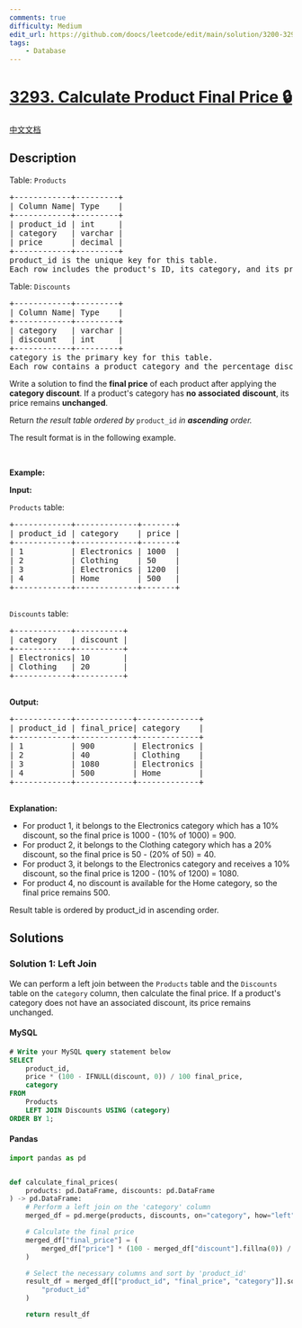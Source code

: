 ```yaml
---
comments: true
difficulty: Medium
edit_url: https://github.com/doocs/leetcode/edit/main/solution/3200-3299/3293.Calculate%20Product%20Final%20Price/README_EN.md
tags:
    - Database
---
```


<!-- problem:start -->

# [3293. Calculate Product Final Price 🔒](https://leetcode.com/problems/calculate-product-final-price)

[中文文档](/solution/3200-3299/3293.Calculate%20Product%20Final%20Price/README.md)

## Description

<!-- description:start -->

<p>Table: <font face="monospace"><code>Products</code></font></p>

<pre>
+------------+---------+ 
| Column Name| Type    | 
+------------+---------+ 
| product_id | int     | 
| category   | varchar |
| price      | decimal |
+------------+---------+
product_id is the unique key for this table.
Each row includes the product&#39;s ID, its category, and its price.
</pre>

<p>Table: <font face="monospace"><code>Discounts</code></font></p>

<pre>
+------------+---------+ 
| Column Name| Type    | 
+------------+---------+ 
| category   | varchar |
| discount   | int     |
+------------+---------+
category is the primary key for this table.
Each row contains a product category and the percentage discount applied to that category (values range from 0 to 100).
</pre>

<p>Write a solution to find the <strong>final price</strong> of each product after applying the <strong>category discount</strong>. If a product&#39;s category has <strong>no</strong> <strong>associated</strong> <strong>discount</strong>, its price remains <strong>unchanged</strong>.</p>

<p>Return <em>the result table ordered by</em> <code>product_id</code><em> in <strong>ascending</strong> order.</em></p>

<p>The result format is in the following example.</p>

<p>&nbsp;</p>
<p><strong class="example">Example:</strong></p>

<div class="example-block">
<p><strong>Input:</strong></p>

<p><code>Products</code> table:</p>

<pre class="example-io">
+------------+-------------+-------+
| product_id | category    | price |
+------------+-------------+-------+
| 1          | Electronics | 1000  |
| 2          | Clothing    | 50    |
| 3          | Electronics | 1200  | 
| 4          | Home        | 500   |
+------------+-------------+-------+
  </pre>

<p><code>Discounts</code> table:</p>

<pre class="example-io">
+------------+----------+
| category   | discount |
+------------+----------+
| Electronics| 10       |
| Clothing   | 20       |
+------------+----------+
  </pre>

<p><strong>Output:</strong></p>

<pre class="example-io">
+------------+------------+-------------+
| product_id | final_price| category    |
+------------+------------+-------------+
| 1          | 900        | Electronics |
| 2          | 40         | Clothing    |
| 3          | 1080       | Electronics |
| 4          | 500        | Home        |
+------------+------------+-------------+
  </pre>

<p><strong>Explanation:</strong></p>

<ul>
	<li>For product 1, it belongs to the Electronics&nbsp;category which has a 10% discount, so the final price is 1000 - (10% of 1000) = 900.</li>
	<li>For product 2, it belongs to the Clothing&nbsp;category which has a 20% discount, so the final price is 50 - (20% of 50) = 40.</li>
	<li>For product 3, it belongs to the Electronics&nbsp;category and receives a 10% discount, so the final price is 1200 - (10% of 1200) = 1080.</li>
	<li>For product 4, no discount is available for the Home&nbsp;category, so the final price remains 500.</li>
</ul>
Result table is ordered by product_id in ascending order.</div>

<!-- description:end -->

## Solutions

<!-- solution:start -->

### Solution 1: Left Join

We can perform a left join between the `Products` table and the `Discounts` table on the `category` column, then calculate the final price. If a product's category does not have an associated discount, its price remains unchanged.

<!-- tabs:start -->

#### MySQL

```sql
# Write your MySQL query statement below
SELECT
    product_id,
    price * (100 - IFNULL(discount, 0)) / 100 final_price,
    category
FROM
    Products
    LEFT JOIN Discounts USING (category)
ORDER BY 1;
```

#### Pandas

```python
import pandas as pd


def calculate_final_prices(
    products: pd.DataFrame, discounts: pd.DataFrame
) -> pd.DataFrame:
    # Perform a left join on the 'category' column
    merged_df = pd.merge(products, discounts, on="category", how="left")

    # Calculate the final price
    merged_df["final_price"] = (
        merged_df["price"] * (100 - merged_df["discount"].fillna(0)) / 100
    )

    # Select the necessary columns and sort by 'product_id'
    result_df = merged_df[["product_id", "final_price", "category"]].sort_values(
        "product_id"
    )

    return result_df
```

<!-- tabs:end -->

<!-- solution:end -->

<!-- problem:end -->
